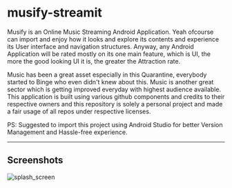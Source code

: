 # musify-streamit
Musify is an Online Music Streaming Android Application. Yeah ofcourse can import and enjoy how it looks and explore its contents and experience its User interface and navigation structures. Anyway, any Android Application will be rated mostly on its one main feature, which is UI, the more the good looking UI it is, the greater the Attraction rate.

Music has been a great asset especially in this Quarantine, everybody started to Binge who even didn't knew about this. Music is another great sector which is getting improved everyday with highest audience available. This application is built using various github components and credits to their respective owners and this repository is solely a personal project and made a fair usage of all repos under respective licenses. 

PS: Suggested to import this project using Android Studio for better Version Management and Hassle-free experience.

---

## Screenshots
![splash_screen](https://drive.google.com/file/d/1DAaC3JZCxdVFHySN1YavDtuWq-qvb54U/view?usp=sharing)
